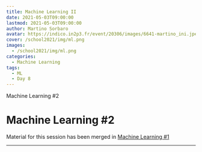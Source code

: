 ```yaml
---
title: Machine Learning II
date: 2021-05-03T09:00:00
lastmod: 2021-05-03T09:00:00
author: Martino Sorbaro
avatar: https://indico.in2p3.fr/event/20306/images/6641-martino_ini.jpeg
cover: /school2021/img/ml.png
images:
  - /school2021/img/ml.png
categories:
  - Machine Learning
tags:
  - ML
  - Day 8
---
```


Machine Learning #2

<!--more-->
<!---->

<!-- Dear instructor:
* The dates at the top of this markdown (.md) document will help order the classes in the portal.
Please, if you don't need to, do not change the one that is now.
* Take into account that there is a feature in the dates: if you use a date in the future, the class will be not visible in the portal until the date you have assigned.
* You can create dedicated folders if you need to.
* But if you simply need to add some pictures, you can use the folder ../static/img/ mentioned at the top as /school2021/img/
-->

<!---->

# Machine Learning #2

Material for this session has been merged in [Machine Learning #1](clase26)


---
